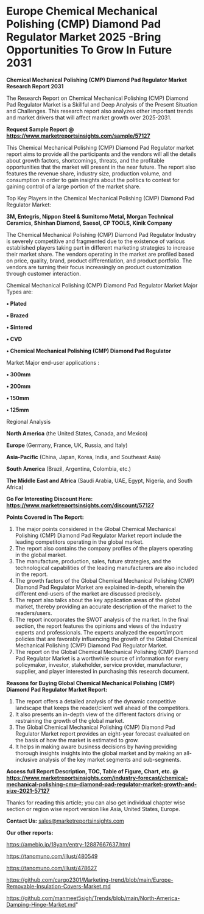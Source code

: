 # Europe Chemical Mechanical Polishing (CMP) Diamond Pad Regulator Market 2025 -Bring Opportunities To Grow In Future 2031

<strong>Chemical Mechanical Polishing (CMP) Diamond Pad Regulator Market Research Report 2031</strong>

The Research Report on Chemical Mechanical Polishing (CMP) Diamond Pad Regulator Market is a Skillful and Deep Analysis of the Present Situation and Challenges. This research report also analyzes other important trends and market drivers that will affect market growth over 2025-2031.

<strong>Request Sample Report @ <a href=https://www.marketreportsinsights.com/sample/57127>https://www.marketreportsinsights.com/sample/57127</a></strong>

This Chemical Mechanical Polishing (CMP) Diamond Pad Regulator market report aims to provide all the participants and the vendors will all the details about growth factors, shortcomings, threats, and the profitable opportunities that the market will present in the near future. The report also features the revenue share, industry size, production volume, and consumption in order to gain insights about the politics to contest for gaining control of a large portion of the market share.

Top Key Players in the Chemical Mechanical Polishing (CMP) Diamond Pad Regulator Market:

<strong>3M, Entegris, Nippon Steel & Sumitomo Metal, Morgan Technical Ceramics, Shinhan Diamond, Saesol, CP TOOLS, Kinik Company</strong>

The Chemical Mechanical Polishing (CMP) Diamond Pad Regulator Industry is severely competitive and fragmented due to the existence of various established players taking part in different marketing strategies to increase their market share. The vendors operating in the market are profiled based on price, quality, brand, product differentiation, and product portfolio. The vendors are turning their focus increasingly on product customization through customer interaction.

Chemical Mechanical Polishing (CMP) Diamond Pad Regulator Market Major Types are:

<strong>• Plated

• Brazed

• Sintered

• CVD

• Chemical Mechanical Polishing (CMP) Diamond Pad Regulator</strong>

Market Major end-user applications :

<strong>• 300mm

• 200mm

• 150mm

• 125mm</strong>

Regional Analysis

</u><strong><b>North America</b></strong> (the United States, Canada, and Mexico)

<strong><b>Europe </b></strong>(Germany, France, UK, Russia, and Italy)

<strong><b>Asia-Pacific</b></strong> (China, Japan, Korea, India, and Southeast Asia)

<strong><b>South America</b></strong> (Brazil, Argentina, Colombia, etc.)

<strong><b>The Middle East and Africa</b></strong> (Saudi Arabia, UAE, Egypt, Nigeria, and South Africa)

<strong>Go For Interesting Discount Here: <a href=https://www.marketreportsinsights.com/discount/57127>https://www.marketreportsinsights.com/discount/57127</a></strong>

<strong>Points Covered in The Report:</strong>
<ol>
  <li>The major points considered in the Global Chemical Mechanical Polishing (CMP) Diamond Pad Regulator Market report include the leading competitors operating in the global market.</li>
  <li>The report also contains the company profiles of the players operating in the global market.</li>
  <li>The manufacture, production, sales, future strategies, and the technological capabilities of the leading manufacturers are also included in the report.</li>
  <li>The growth factors of the Global Chemical Mechanical Polishing (CMP) Diamond Pad Regulator Market are explained in-depth, wherein the different end-users of the market are discussed precisely.</li>
  <li>The report also talks about the key application areas of the global market, thereby providing an accurate description of the market to the readers/users.</li>
  <li>The report incorporates the SWOT analysis of the market. In the final section, the report features the opinions and views of the industry experts and professionals. The experts analyzed the export/import policies that are favorably influencing the growth of the Global Chemical Mechanical Polishing (CMP) Diamond Pad Regulator Market.</li>
  <li>The report on the Global Chemical Mechanical Polishing (CMP) Diamond Pad Regulator Market is a worthwhile source of information for every policymaker, investor, stakeholder, service provider, manufacturer, supplier, and player interested in purchasing this research document.</li>
</ol>
<strong>Reasons for Buying Global Chemical Mechanical Polishing (CMP) Diamond Pad Regulator Market Report:</strong>

<ol>
  <li>The report offers a detailed analysis of the dynamic competitive landscape that keeps the reader/client well ahead of the competitors.</li>
  <li>It also presents an in-depth view of the different factors driving or restraining the growth of the global market.</li>
  <li>The Global Chemical Mechanical Polishing (CMP) Diamond Pad Regulator Market report provides an eight-year forecast evaluated on the basis of how the market is estimated to grow.</li>
  <li>It helps in making aware business decisions by having providing thorough insights insights into the global market and by making an all-inclusive analysis of the key market segments and sub-segments.</li>
</ol>
<strong>Access full Report Description, TOC, Table of Figure, Chart, etc. @ <a href=https://www.marketreportsinsights.com/industry-forecast/chemical-mechanical-polishing-cmp-diamond-pad-regulator-market-growth-and-size-2021-57127>https://www.marketreportsinsights.com/industry-forecast/chemical-mechanical-polishing-cmp-diamond-pad-regulator-market-growth-and-size-2021-57127</a></strong>


Thanks for reading this article; you can also get individual chapter wise section or region wise report version like Asia, United States, Europe.

<strong>Contact Us:</strong>
sales@marketreportsinsights.com

<strong>Our other reports:</strong>

<a href=https://ameblo.jp/18yam/entry-12887667637.html>https://ameblo.jp/18yam/entry-12887667637.html</a>

<a href=https://tanomuno.com/illust/480549>https://tanomuno.com/illust/480549</a>

<a href=https://tanomuno.com/illust/478627>https://tanomuno.com/illust/478627</a>

<a href=https://github.com/cargo2301/Marketing-trend/blob/main/Europe-Removable-Insulation-Covers-Market.md>https://github.com/cargo2301/Marketing-trend/blob/main/Europe-Removable-Insulation-Covers-Market.md</a>

<a href=https://github.com/manmeet5sigh/Trends/blob/main/North-America-Damping-Hinge-Market.md>https://github.com/manmeet5sigh/Trends/blob/main/North-America-Damping-Hinge-Market.md</a>"
